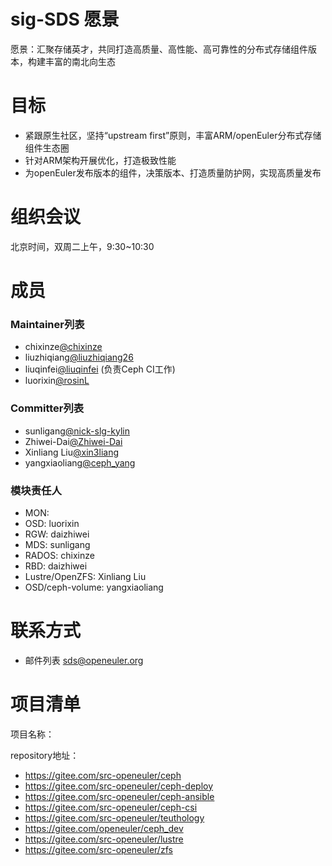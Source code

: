 
# sig-SDS 愿景

愿景：汇聚存储英才，共同打造高质量、高性能、高可靠性的分布式存储组件版本，构建丰富的南北向生态

# 目标

- 紧跟原生社区，坚持“upstream first”原则，丰富ARM/openEuler分布式存储组件生态圈
- 针对ARM架构开展优化，打造极致性能
- 为openEuler发布版本的组件，决策版本、打造质量防护网，实现高质量发布


# 组织会议

北京时间，双周二上午，9:30~10:30


# 成员

### Maintainer列表

- chixinze[@chixinze](https://gitee.com/chixinze)
- liuzhiqiang[@liuzhiqiang26](https://gitee.com/liuzhiqiang26)
- liuqinfei[@liuqinfei](https://gitee.com/liuqinfei) (负责Ceph CI工作)
- luorixin[@rosinL](https://gitee.com/rosinL)

### Committer列表

- sunligang[@nick-slg-kylin](https://gitee.com/nick-slg-kylin)
- Zhiwei-Dai[@Zhiwei-Dai](https://gitee.com/Zhiwei-Dai)
- Xinliang Liu[@xin3liang](https://gitee.com/xin3liang)
- yangxiaoliang[@ceph_yang](https://gitee.com/ceph_yang)


### 模块责任人

- MON:
- OSD:     luorixin
- RGW:     daizhiwei
- MDS:     sunligang
- RADOS:   chixinze
- RBD:     daizhiwei
- Lustre/OpenZFS: Xinliang Liu
- OSD/ceph-volume: yangxiaoliang

# 联系方式


- 邮件列表 <sds@openeuler.org>



# 项目清单


项目名称：

repository地址：

- https://gitee.com/src-openeuler/ceph
- https://gitee.com/src-openeuler/ceph-deploy
- https://gitee.com/src-openeuler/ceph-ansible
- https://gitee.com/src-openeuler/ceph-csi
- https://gitee.com/src-openeuler/teuthology
- https://gitee.com/openeuler/ceph_dev
- https://gitee.com/src-openeuler/lustre
- https://gitee.com/src-openeuler/zfs
